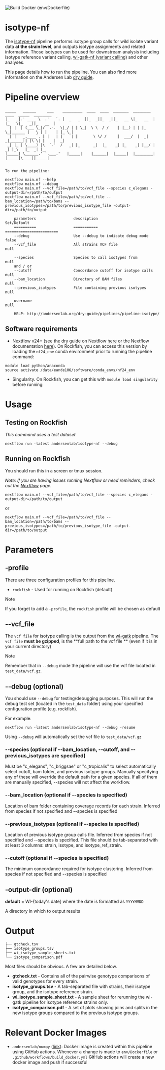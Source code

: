 ![Build Docker (env/Dockerfile)](https://github.com/AndersenLab/isotype-nf/workflows/Build%20Docker%20(env/align.Dockerfile)/badge.svg)


# isotype-nf

The [isotype-nf](https://github.com/AndersenLab/isotype-nf) pipeline performs isotype group calls for wild isolate variant data __at the strain level__, and outputs isotype assignments and related information. Those isotypes can be used for downstream analysis including isotype reference variant calling, [wi-gatk-nf (variant calling)](http://andersenlab.org/dry-guide/pipelines/pipeline-wi/) and other analyses.

This page details how to run the pipeline. You can also find more information on the Andersen Lab [dry guide](http://andersenlab.org/dry-guide/latest/pipelines/pipeline-isotype/).


# Pipeline overview

```
_____   ______     ___    _________  ____  ____  _______  ________       ____  _____  ________  
|_   _|.' ____ \  .'   `. |  _   _  ||_  _||_  _||_   __ \|_   __  |     |_   \|_   _||_   __  | 
  | |  | (___ \_|/  .-.  \|_/ | | \_|  \ \  / /    | |__) | | |_ \_|______ |   \ | |    | |_ \_| 
  | |   _.____`. | |   | |    | |       \ \/ /     |  ___/  |  _| _|______|| |\ \| |    |  _|    
 _| |_ | \____) |\  `-'  /   _| |_      _|  |_    _| |_    _| |__/ |      _| |_\   |_  _| |_     
|_____| \______.' `.___.'   |_____|    |______|  |_____|  |________|     |_____|\____||_____|    
                                                                                               

To run the pipeline:

nextflow main.nf --help
nextflow main.nf --debug
nextflow main.nf --vcf_file=/path/to/vcf_file --species c_elegans -output-dir=/path/to/output
nextflow main.nf --vcf_file=/path/to/vcf_file --bam_location=/path/to/bams --previous_isotypes=/path/to/previous_isotype_file -output-dir=/path/to/output

    parameters                 description                           Set/Default
    ==========                 ===========                           ========================
    --debug                    Use --debug to indicate debug mode    false
    --vcf_file                 All strains VCF file                  null

    --species                  Species to call isotypes from         null
    and / or
    --cutoff                   Concordance cutoff for isotype calls  null
    --bam_location             Directory of BAM files                null
    --previous_isotypes        File containing previous isotypes     null
    
    username                                                         null

	HELP: http://andersenlab.org/dry-guide/pipelines/pipeline-isotype/
```

## Software requirements

* Nextflow v24+ (see the dry guide on Nextflow [here](http://andersenlab.org/dry-guide/rockfish/rf-nextflow/) or the Nextflow documentation [here](https://www.nextflow.io/docs/latest/getstarted.html)). On Rockfish, you can access this version by loading the `nf24_env` conda environment prior to running the pipeline command:

```
module load python/anaconda
source activate /data/eande106/software/conda_envs/nf24_env
```

* Singularity. On Rockfish, you can get this with `module load singularity` before running


# Usage

## Testing on Rockfish

*This command uses a test dataset*

```
nextflow run -latest andersenlab/isotype-nf --debug
```

## Running on Rockfish

You should run this in a screen or tmux session.

*Note: if you are having issues running Nextflow or need reminders, check out the [Nextflow](http://andersenlab.org/dry-guide/rockfish/rf-nextflow/) page.*

```
nextflow main.nf --vcf_file=/path/to/vcf_file --species c_elegans -output-dir=/path/to/output
```
or
```
nextflow main.nf --vcf_file=/path/to/vcf_file --bam_location=/path/to/bams --previous_isotypes=/path/to/previous_isotype_file -output-dir=/path/to/output
```

# Parameters

## -profile

There are three configuration profiles for this pipeline.

* `rockfish` - Used for running on Rockfish (default)

>[!Note]
>If you forget to add a `-profile`, the `rockfish` profile will be chosen as default

## --vcf_file

The `vcf file` for isotype calling is the output from the [wi-gatk](https://github.com/AndersenLab/wi-gatk) pipeline. The `vcf file` **must be gzipped**, is the **full path to the vcf file ** (even if it is in your current directory)

>[!Note]
>Remember that in `--debug` mode the pipeline will use the vcf file located in `test_data/vcf.gz`.

## --debug (optional)

You should use `--debug` for testing/debugging purposes. This will run the debug test set (located in the `test_data` folder) using your specified configuration profile (e.g. rockfish).

For example:

```
nextflow run -latest andersenlab/isotype-nf --debug -resume
```

Using `--debug` will automatically set the vcf file to `test_data/vcf.gz`

### --species (optional if --bam_location, --cutoff, and --previous_isotypes are specified)

Must be "c_elegans", "c_briggsae" or "c_tropicalis" to select automatically select cutoff, bam folder, and previous isotype groups. Manually specifying any of these will override the default path for a given species. If all of them are manually specified, --species will not affect the workflow.

### --bam_location (optional if --species is specified)

Location of bam folder containing coverage records for each strain. Inferred from species if not specified and --species is specified

### --previous_isotypes (optional if --species is specified)

Location of previous isotype group calls file. Inferred from species if not specified and --species is specified. This file should be tab-separated with at least 3 columns: strain, isotype, and isotype_ref_strain.

### --cutoff (optional if --species is specified)

The minimum concordance required for isotype clustering. Inferred from species if not specified and --species is specified

## -output-dir (optional)

__default__ = WI-{today's date} where the date is formatted as `YYYYMMDD` 

A directory in which to output results


# Output

```
├── gtcheck.tsv
├── isotype_groups.tsv
├── wi_isotype_sample_sheets.txt
└── isotype_comparison.pdf

```

Most files should be obvious. A few are detailed below.

* __gtcheck.txt__ - Contains all of the pairwise genotype comparisons of valid genotypes for every strain.
* __isotype_groups.tsv__ - A tab-separated file with strains, their isotype group, and the isotype reference strain.
* __wi_isotype_sample_sheet.txt__ - A sample sheet for rerunning the wi-gatk pipeline for isotype reference strains only.
* __isotype_comparison.pdf__ - A set of plots showing joins and splits in the new isotype groups compared to the previous isotype groups.

# Relevant Docker Images

* `andersenlab/numpy` ([link](https://hub.docker.com/r/andersenlab/numpy)): Docker image is created within this pipeline using GitHub actions. Whenever a change is made to `env/Dockerfile` or `.github/workflows/build_docker.yml` GitHub actions will create a new docker image and push if successful



